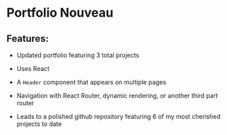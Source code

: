 # Portfolio Nouveau

## Features:

* Updated portfolio featuring 3 total projects

* Uses React

* A `Header` component that appears on multiple pages 

* Navigation with React Router, dynamic rendering, or another third part router

* Leads to a polished github repository featuring 6 of my most cherished projects to date
